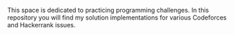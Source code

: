 This space is dedicated to practicing programming challenges. In this repository you will find my solution implementations for various Codeforces and Hackerrank issues.
 <!--
Additionally, the exercises are categorized based on difficulty levels from Codeforces:
* Easy: Beginner-friendly problems to grasp fundamental concepts.
* Medium: Intermediate-level problems to enhance problem-solving skills.
* Hard: Advanced challenges for those seeking a greater challenge.

## Codeforces difficulty levels
Here is an overview of the difficulty ranges in Codeforces:

* 800-1200: Very easy problems, suitable for beginners.
* 1200-1500: Easy problems, suitable for those who have gained some experience.
* 1500-1800: Problems of medium difficulty, appropriate for intermediate programmers.
* 1800-2100: More challenging problems, aimed at more advanced programmers.
* 2100-2400: Difficult problems, for those with significant experience.
* 2400-2700: Very difficult problems, requiring advanced skills in algorithms and data structures.
* 2700-3000: Extremely difficult problems, reserved for very competent programmers.
* 3000-3500+: Exceptionally difficult problems, suitable for high-level contestants and competitors in the final stages of competitions.
-->
